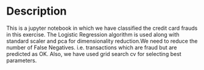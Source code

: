 # Description

This is a jupyter notebook in which we have classified the credit card frauds in this exercise. 
The Logistic Regression algorithm is used along with standard scaler and pca for dimensionality reduction.We need to reduce the number of False Negatives. i.e. transactions which are fraud but are predicted as OK.
Also, we have used grid search cv for selecting best parameters.
